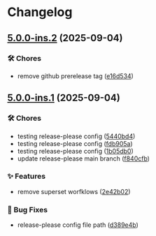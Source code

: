 # Changelog

## [5.0.0-ins.2](https://github.com/demandlab/superset/compare/5.0.0-ins.1...5.0.0-ins.2) (2025-09-04)


### 🛠️ Chores

* remove github prerelease tag ([e16d534](https://github.com/demandlab/superset/commit/e16d53440dbc543aa2a9e2fe1918c52975de1379))

## [5.0.0-ins.1](https://github.com/demandlab/superset/compare/5.0.0-ins.0...5.0.0-ins.1) (2025-09-04)


### 🛠️ Chores

* testing release-please config ([5440bd4](https://github.com/demandlab/superset/commit/5440bd451e39ac0739e761c623a5c30ebfbd1412))
* testing release-please config ([fdb905a](https://github.com/demandlab/superset/commit/fdb905a5d05cc262eaedbed62e4a230010bac033))
* testing release-please config ([1b05db0](https://github.com/demandlab/superset/commit/1b05db0af6159e585c2690d094adb55e2bebd0b2))
* update release-please main branch ([f840cfb](https://github.com/demandlab/superset/commit/f840cfb977d07865aa028e144d7fe7c10434ec07))


### ✨ Features

* remove superset worfklows ([2e42b02](https://github.com/demandlab/superset/commit/2e42b02ef8f451e2130cc7561f63bc9fa784bbab))


### 🐛 Bug Fixes

* release-please config file path ([d389e4b](https://github.com/demandlab/superset/commit/d389e4b53b2e1b0f768892fd028618ee696d1879))
